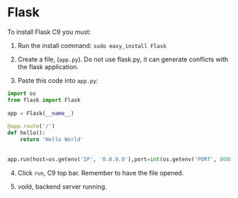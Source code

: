 # Flask

To install Flask C9 you must:

1. Run the install command:
```sudo easy_install Flask```

2. Create a file, (```app.py```). Do not use flask.py, it can generate conflicts with the flask application.

3. Paste this code into ```app.py```:

```python
import os
from flask import Flask
  
app = Flask(__name__)
  
@app.route('/')
def hello():
    return 'Hello World'
  
  
app.run(host=os.getenv('IP', '0.0.0.0'),port=int(os.getenv('PORT', 8080)))
```

4. Click ```run```, C9 top bar. Remember to have the file opened.

5. *voilá*, backend server running.